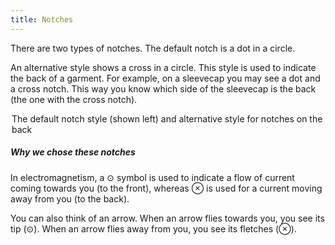 ```yaml
---
title: Notches
---
```


There are two types of notches. The default notch is a dot in a circle.

An alternative style shows a cross in a circle. This style is used to indicate the back of a garment. For example, on a sleevecap you may see a dot and a cross notch. This way you know which side of the sleevecap is the back (the one with the cross notch).

<Legend part="notches"> 

The default notch style (shown left) and alternative style for notches on the back

</Legend>

<Tip>

##### Why we chose these notches

In electromagnetism, a ⊙ symbol is used to indicate a flow of current coming towards you (to the front),
whereas ⊗ is used for a current moving away from you (to the back).

You can also think of an arrow. When an arrow flies towards you, you see its tip (⊙).
When an arrow flies away from you, you see its fletches (⊗).

</Tip>
